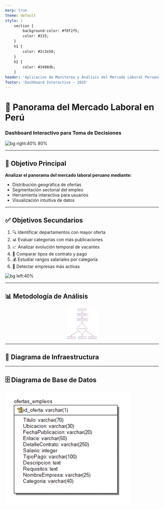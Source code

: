 ```yaml
---
marp: true
theme: default
style: |
    section {
        background-color: #f0f2f5;
        color: #333;
    }
    h1 {
        color: #2c3e50;
    }
    h2 {
        color: #3498db;
    }
header: 'Aplicacion de Monitoreo y Análisis del Mercado Laboral Peruano'
footer: 'Dashboard Interactivo - 2025'
---
```


# 🎯 Panorama del Mercado Laboral en Perú
### Dashboard Interactivo para Toma de Decisiones

![bg right:40% 80%](https://images.unsplash.com/photo-1450101499163-c8848c66ca85?ixlib=rb-1.2.1&auto=format&fit=crop&w=500&q=60)

---

## 🎯 Objetivo Principal

**Analizar el panorama del mercado laboral peruano mediante:**

- Distribución geográfica de ofertas
- Segmentación sectorial del empleo
- Herramienta interactiva para usuarios
- Visualización intuitiva de datos

---

## ✅ Objetivos Secundarios

1. 🔍 Identificar departamentos con mayor oferta
2. 📊 Evaluar categorías con más publicaciones
3. 📈 Analizar evolución temporal de vacantes
4. 🤝 Comparar tipos de contrato y pago
5. 💰 Estudiar rangos salariales por categoría
6. 🏢 Detectar empresas más activas

![bg left:40%](https://images.unsplash.com/photo-1551288049-bebda4e38f71?ixlib=rb-1.2.1&auto=format&fit=crop&w=500&q=60)

---

## 📊 Metodología de Análisis


<img src="media/imagenmermaid.png" alt="Metodologia" width="100" style="display: block; margin: 0 auto;"/>


---
## 🚀 Diagrama de Infraestructura

<!-- COMENTARIO: Imagen desde URL -->

---

## 🗄️ Diagrama de Base de Datos

<!-- COMENTARIO: Imagen desde URL -->
![tablabd](media/tabla_db.png)
